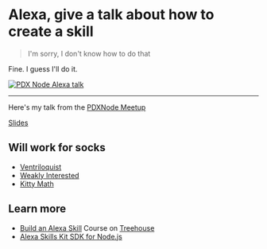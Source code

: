 # Alexa, give a talk about how to create a skill
> I'm sorry, I don't know how to do that

Fine.  I guess I'll do it.


[![PDX Node Alexa talk](http://img.youtube.com/vi/DvS1mM5TGnM/0.jpg)](http://www.youtube.com/watch?v=DvS1mM5TGnM "Alexa, Give a Talk on How to Write a Skill - Craig Dennis")



----

Here's my talk from the [PDXNode Meetup](https://www.meetup.com/pdxnode/messages/boards/thread/51177258)

[Slides](https://docs.google.com/presentation/d/1BxZG98L6Ms9ary2qnaSkFqpbvyrd8v3HsBpM4ZiePg4/edit?usp=sharing)

## Will work for socks
* [Ventriloquist](https://github.com/craigsdennis/ventriloquist)
* [Weakly Interested](https://github.com/craigsdennis/weakly)
* [Kitty Math](https://github.com/craigsdennis/alexa-kitty-math)

## Learn more
* [Build an Alexa Skill](https://teamtreehouse.com/alexa) Course on [Treehouse](https://teamtreehouse.com)
* [Alexa Skills Kit SDK for Node.js](https://github.com/alexa/alexa-skills-kit-sdk-for-nodejs)

